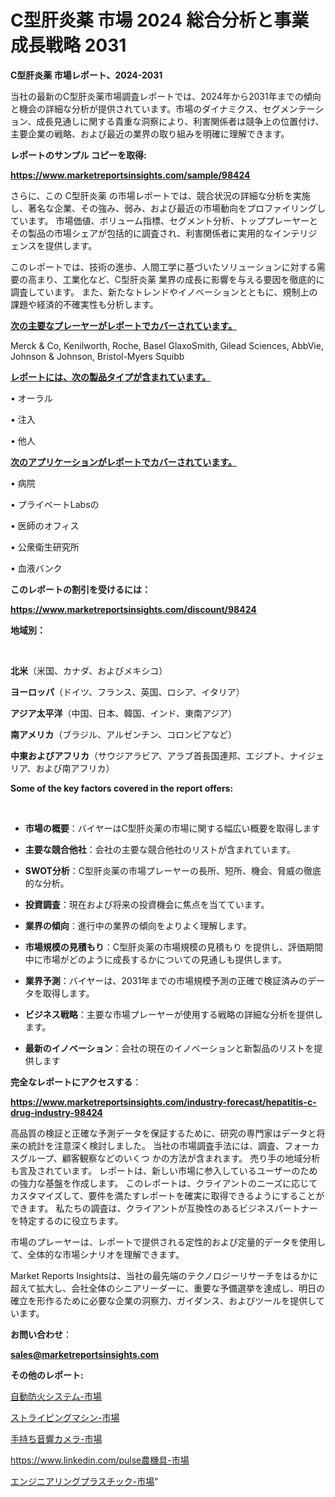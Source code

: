 # C型肝炎薬 市場 2024 総合分析と事業成長戦略 2031

<strong>C型肝炎薬 市場レポート、2024-2031</strong>

当社の最新のC型肝炎薬市場調査レポートでは、2024年から2031年までの傾向と機会の詳細な分析が提供されています。市場のダイナミクス、セグメンテーション、成長見通しに関する貴重な洞察により、利害関係者は競争上の位置付け、主要企業の戦略、および最近の業界の取り組みを明確に理解できます。



<strong>レポートのサンプル コピーを取得:</strong> <a href=https://www.marketreportsinsights.com/sample/98424>

<strong><u>https://www.marketreportsinsights.com/sample/98424</u></strong></a>

さらに、この C型肝炎薬 の市場レポートでは、競合状況の詳細な分析を実施し、著名な企業、その強み、弱み、および最近の市場動向をプロファイリングしています。 市場価値、ボリューム指標、セグメント分析、トッププレーヤーとその製品の市場シェアが包括的に調査され、利害関係者に実用的なインテリジェンスを提供します。

このレポートでは、技術の進歩、人間工学に基づいたソリューションに対する需要の高まり、工業化など、C型肝炎薬 業界の成長に影響を与える要因を徹底的に調査しています。 また、新たなトレンドやイノベーションとともに、規制上の課題や経済的不確実性も分析します。



<strong><u>次の主要なプレーヤーがレポートでカバーされています。</u></strong>

Merck & Co, Kenilworth, Roche, Basel GlaxoSmith, Gilead Sciences, AbbVie, Johnson & Johnson, Bristol-Myers Squibb



<strong><u><b>レポートには、次の製品タイプが含まれています。</b></u></strong>

• オーラル

• 注入

• 他人



<strong><u><b>次のアプリケーションがレポートでカバーされています。</b></u></strong>

• 病院

• プライベートLabsの

• 医師のオフィス

• 公衆衛生研究所

• 血液バンク



<strong><b>このレポートの割引を受けるには：</b></strong>

<a href=https://www.marketreportsinsights.com/discount/98424>

<strong><u>https://www.marketreportsinsights.com/discount/98424</u></strong></a>



<strong>地域別：</strong>

<strong> </strong>



<strong>北米</strong>（米国、カナダ、およびメキシコ）



<strong>ヨーロッパ</strong>（ドイツ、フランス、英国、ロシア、イタリア）



<strong>アジア太平洋</strong>（中国、日本、韓国、インド、東南アジア）



<strong>南アメリカ</strong>（ブラジル、アルゼンチン、コロンビアなど）



<strong>中東およびアフリカ</strong>（サウジアラビア、アラブ首長国連邦、エジプト、ナイジェリア、および南アフリカ）



<strong>Some of the key factors covered in the report offers:</strong>

<strong> </strong>
<ul>
  <li>

<strong>市場の概要</strong>：バイヤーはC型肝炎薬の市場に関する幅広い概要を取得します</li>
  <li>

<strong>主要な競合他社</strong>：会社の主要な競合他社のリストが含まれています。</li>
  <li>

<strong>SWOT分析</strong>：C型肝炎薬の市場プレーヤーの長所、短所、機会、脅威の徹底的な分析。</li>
  <li>

<strong>投資調査</strong>：現在および将来の投資機会に焦点を当てています。</li>
  <li>

<strong>業界の傾向</strong>：進行中の業界の傾向をよりよく理解します。</li>
  <li>

<strong>市場規模の見積もり</strong>：C型肝炎薬の市場規模の見積もり を提供し、評価期間中に市場がどのように成長するかについての見通しも提供します。</li>
  <li>

<strong>業界予測</strong>：バイヤーは、2031年までの市場規模予測の正確で検証済みのデータを取得します。</li>
  <li>

<strong>ビジネス戦略</strong>：主要な市場プレーヤーが使用する戦略の詳細な分析を提供します。</li>
  <li>

<strong>最新のイノベーション</strong>：会社の現在のイノベーションと新製品のリストを提供します</li>
</ul>


<strong>完全なレポートにアクセスする</strong>：

<a href=https://www.marketreportsinsights.com/industry-forecast/hepatitis-c-drug-industry-98424>

<strong><u>https://www.marketreportsinsights.com/industry-forecast/hepatitis-c-drug-industry-98424</u></strong></a>

高品質の検証と正確な予測データを保証するために、研究の専門家はデータと将来の統計を注意深く検討しました。 当社の市場調査手法には、調査、フォーカスグループ、顧客観察などのいくつ かの方法が含まれます。 売り手の地域分析も言及されています。 レポートは、新しい市場に参入しているユーザーのための強力な基盤を作成します。 このレポートは、クライアントのニーズに応じてカスタマイズして、要件を満たすレポートを確実に取得できるようにすることができます。 私たちの調査は、クライアントが互換性のあるビジネスパートナーを特定するのに役立ちます。

市場のプレーヤーは、レポートで提供される定性的および定量的データを使用して、全体的な市場シナリオを理解できます。

Market Reports Insightsは、当社の最先端のテクノロジーリサーチをはるかに超えて拡大し、会社全体のシニアリーダーに、重要な予備選挙を達成し、明日の確立を形作るために必要な企業の洞察力、ガイダンス、およびツールを提供しています。



<strong><b>お問い合わせ</b></strong>：

<a href=mailto:sales@marketreportsinsights.com>

<strong><u>sales@marketreportsinsights.com</u></strong></a>



<strong>その他のレポート:</strong>

<a href=https://www.linkedin.com/pulse/自動防火システム-市場-2023-swot-分析と最新イノベーション-2030-ll5lf/>自動防火システム-市場</a>

<a href=https://www.linkedin.com/pulse/ストライピングマシン-市場-2023-年のダイナミクスとビジネストレンド-j3zuf/>ストライピングマシン-市場</a>

<a href=https://www.linkedin.com/pulse/手持ち音響カメラ-市場-2023-年のダイナミクスとビジネストレンド-2030-pr-news-hub-kxnlf/>手持ち音響カメラ-市場</a>

<a href=https://www.linkedin.com/pulse農機具-市場-2023-推進要因と成長機会-2030-data-dive-discoveries-24-analysis-hcu5c/>https://www.linkedin.com/pulse農機具-市場</a>

<a href=https://www.linkedin.com/pulse/エンジニアリングプラスチック-市場-2023-総合分析と事業成長戦略-2030-pr-news-hub-kvsvf/>エンジニアリングプラスチック-市場</a>"

